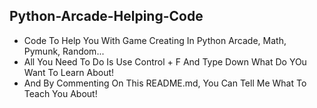 ## Python-Arcade-Helping-Code
- Code To Help You With Game Creating In Python Arcade, Math, Pymunk, Random...
- All You Need To Do Is Use Control + F And Type Down What Do YOu Want To Learn About!
- And By Commenting On This README.md, You Can Tell Me What To Teach You About!

